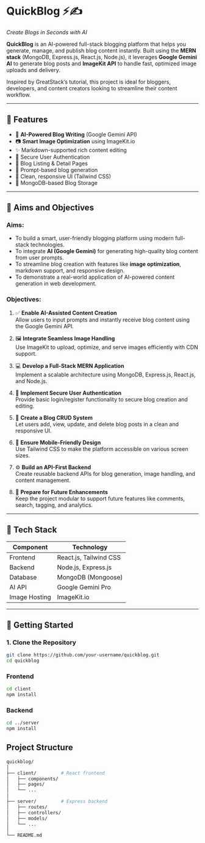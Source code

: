 # QuickBlog ⚡✍️  
*Create Blogs in Seconds with AI*

**QuickBlog** is an AI-powered full-stack blogging platform that helps you generate, manage, and publish blog content instantly. Built using the **MERN stack** (MongoDB, Express.js, React.js, Node.js), it leverages **Google Gemini AI** to generate blog posts and **ImageKit API** to handle fast, optimized image uploads and delivery.

Inspired by GreatStack’s tutorial, this project is ideal for bloggers, developers, and content creators looking to streamline their content workflow.

---

## 🚀 Features

- 🤖 **AI-Powered Blog Writing** (Google Gemini API)
- 📷 **Smart Image Optimization** using ImageKit.io
- ✨ Markdown-supported rich content editing
- 🔐 Secure User Authentication
- 📖 Blog Listing & Detail Pages
- 🧠 Prompt-based blog generation
- 🎨 Clean, responsive UI (Tailwind CSS)
- 💾 MongoDB-based Blog Storage

---

## 🎯 Aims and Objectives

### **Aims:**
- To build a smart, user-friendly blogging platform using modern full-stack technologies.
- To integrate **AI (Google Gemini)** for generating high-quality blog content from user prompts.
- To streamline blog creation with features like **image optimization**, markdown support, and responsive design.
- To demonstrate a real-world application of AI-powered content generation in web development.

### **Objectives:**
1. ✅ **Enable AI-Assisted Content Creation**  
   Allow users to input prompts and instantly receive blog content using the Google Gemini API.

2. 🖼️ **Integrate Seamless Image Handling**  
   Use ImageKit to upload, optimize, and serve images efficiently with CDN support.

3. 💻 **Develop a Full-Stack MERN Application**  
   Implement a scalable architecture using MongoDB, Express.js, React.js, and Node.js.

4. 🔐 **Implement Secure User Authentication**  
   Provide basic login/register functionality to secure blog creation and editing.

5. 📄 **Create a Blog CRUD System**  
   Let users add, view, update, and delete blog posts in a clean and responsive UI.

6. 📱 **Ensure Mobile-Friendly Design**  
   Use Tailwind CSS to make the platform accessible on various screen sizes.

7. ⚙️ **Build an API-First Backend**  
   Create reusable backend APIs for blog generation, image handling, and content management.

8. 🚀 **Prepare for Future Enhancements**  
   Keep the project modular to support future features like comments, search, tagging, and analytics.

---

## 🧰 Tech Stack

| Component     | Technology         |
|---------------|--------------------|
| Frontend      | React.js, Tailwind CSS |
| Backend       | Node.js, Express.js |
| Database      | MongoDB (Mongoose) |
| AI API        | Google Gemini Pro |
| Image Hosting | ImageKit.io        |

---

## 🔧 Getting Started

### 1. Clone the Repository

```bash
git clone https://github.com/your-username/quickblog.git
cd quickblog
```
### Frontend
```bash
cd client
npm install
```

### Backend
```bash
cd ../server
npm install
```

## Project Structure
```bash
quickblog/
│
├── client/         # React frontend
│   ├── components/
│   ├── pages/
│   └── ...
│
├── server/         # Express backend
│   ├── routes/
│   ├── controllers/
│   ├── models/
│   └── ...
│
└── README.md
```
